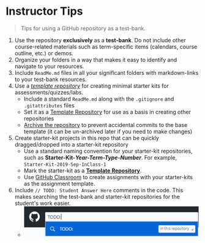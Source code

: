 # Instructor Tips

> Tips for using a GitHub repository as a test-bank.

1. Use the repository **exclusively** as a **test-bank**. Do not include other course-related materials such as term-specific items (calendars, course outline, etc.) or demos.
1. Organize your folders in a way that makes it easy to identify and navigate to your resources.
1. Include `ReadMe.md` files in all your significant folders with markdown-links to your test-bank resources.
1. Use a [*template repository*](https://github.com/DMIT-2018/Starter-Kit-TEMPLATE) for creating minimal starter kits for assessments/quizzes/labs.
    - Include a standard `ReadMe.md` along with the `.gitignore` and `.gitattributes` files
    - Set it as a [Template Repository](https://help.github.com/en/github/creating-cloning-and-archiving-repositories/creating-a-template-repository) for use as a basis in creating other repositories
    - [Archive the repository](https://help.github.com/en/github/creating-cloning-and-archiving-repositories/archiving-repositories) to prevent accidental commits to the base template (it can be un-archived later if you need to make changes)
1. Create starter-kit projects in this repo that can be quickly dragged/dropped into a starter-kit repository
    - Use a standard naming convention for your starter-kit repositories, such as **Starter-Kit-*Year-Term-Type-Number***. For example, `Starter-Kit-2019-Sep-InClass-1`
    - Mark the starter-kit as a [**Template Repository**](https://help.github.com/en/github/creating-cloning-and-archiving-repositories/creating-a-template-repository).
    - Use [GitHub Classroom](https://classroom.github.com/) to create assignments with your starter-kits as the assignment template.
1. Include `// TODO: Student Answer Here` comments in the code. This makes searching the test-bank and starter-kit repositories for the student's work easier.
    - ![Search Repository](./Images/GitHub-Search-Repository.png)
